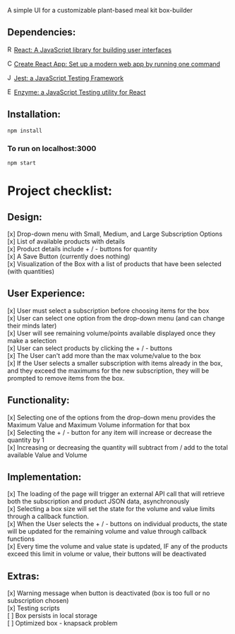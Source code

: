 A simple UI for a customizable plant-based meal kit box-builder


## Dependencies:
<img src="https://github.com/get-icon/geticon/raw/master/icons/react.svg" alt="React" width="15px" height="15px"><a href="https://reactjs.org/" title="React">React: A JavaScript library for building user interfaces</a>

<img src="https://create-react-app.dev/img/logo.svg" alt="Create React App" width="15px" height="15px"><a href="https://create-react-app.dev/" title="Create react App" >Create React App: Set up a modern web app by running one command</a>

<img src="https://github.com/get-icon/geticon/blob/master/icons/jest.svg" alt="Jest" width="15px" height="15px"><a href="https://jestjs.io/" title="Jest" >Jest: a JavaScript Testing Framework</a>

<img src="https://github.com/get-icon/geticon/blob/master/icons/enzyme.svg" alt="Enzyme"  width="15px" height="15px"><a href="https://jestjs.io/" title="Enzyme" >Enzyme: a JavaScript Testing utility for React</a>



## Installation:
`npm install`

### To run on localhost:3000
`npm start`

# Project checklist:

## Design:
[x] Drop-down menu with Small, Medium, and Large Subscription Options <br />
[x] List of available products with details <br />
[x] Product details include + / - buttons for quantity <br />
[x] A Save Button (currently does nothing) <br />
[x] Visualization of the Box with a list of products that have been selected (with quantities)

## User Experience:
[x] User must select a subscription before choosing items for the box <br />
[x] User can select one option from the drop-down menu (and can change their minds later) <br />
[x] User will see remaining volume/points available displayed once they make a selection <br />
[x] User can select products by clicking the + / - buttons <br />
[x] The User can't add more than the max volume/value to the box <br />
[x] If the User selects a smaller subscription with items already in the box, and they exceed the maximums for the new subscription, they will be prompted to remove items from the box.

## Functionality:
[x] Selecting one of the options from the drop-down menu provides the Maximum Value and Maximum Volume information for that box <br />
[x] Selecting the + / - button for any item will increase or decrease the quantity by 1 <br />
[x] Increasing or decreasing the quantity will subtract from / add to the total available Value and Volume <br />


## Implementation:
[x] The loading of the page will trigger an external API call that will retrieve both the subscription and product JSON data, asynchronously <br />
[x] Selecting a box size will set the state for the volume and value limits through a callback function. <br />
[x] When the User selects the + / - buttons on individual products, the state will be updated for the remaining volume and value through callback functions <br />
[x] Every time the volume and value state is updated, IF any of the products exceed this limit in volume or value, their buttons will be deactivated <br />

## Extras:
[x] Warning message when button is deactivated (box is too full or no subscription chosen) <br />
[x] Testing scripts <br />
[ ] Box persists in local storage <br />
[ ] Optimized box - knapsack problem <br />
